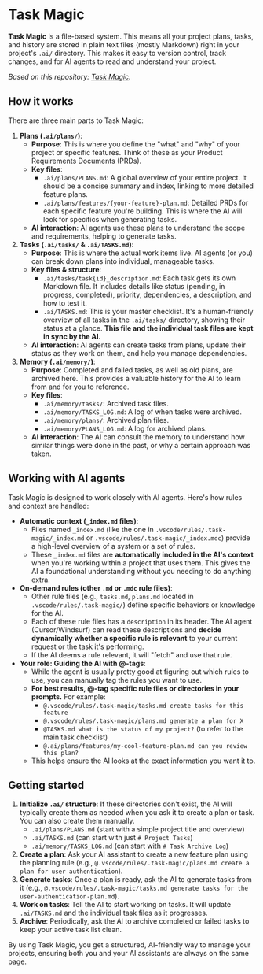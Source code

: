 # Task Magic

**Task Magic** is a file-based system. This means all your project plans, tasks, and history are stored in plain text files (mostly Markdown) right in your project's `.ai/` directory. This makes it easy to version control, track changes, and for AI agents to read and understand your project.

*Based on this repository: [Task Magic](https://github.com/iannuttall/task-magic).*

## How it works

There are three main parts to Task Magic:

1. **Plans (`.ai/plans/`)**:
    - **Purpose**: This is where you define the "what" and "why" of your project or specific features. Think of these as your Product Requirements Documents (PRDs).
    - **Key files**:
      - `.ai/plans/PLANS.md`: A global overview of your entire project. It should be a concise summary and index, linking to more detailed feature plans.
      - `.ai/plans/features/{your-feature}-plan.md`: Detailed PRDs for each specific feature you're building. This is where the AI will look for specifics when generating tasks.
    - **AI interaction**: AI agents use these plans to understand the scope and requirements, helping to generate tasks.
2. **Tasks (`.ai/tasks/` & `.ai/TASKS.md`)**:
    - **Purpose**: This is where the actual work items live. AI agents (or you) can break down plans into individual, manageable tasks.
    - **Key files & structure**:
      - `.ai/tasks/task{id}_description.md`: Each task gets its own Markdown file. It includes details like status (pending, in progress, completed), priority, dependencies, a description, and how to test it.
      - `.ai/TASKS.md`: This is your master checklist. It's a human-friendly overview of all tasks in the `.ai/tasks/` directory, showing their status at a glance. **This file and the individual task files are kept in sync by the AI.**
    - **AI interaction**: AI agents can create tasks from plans, update their status as they work on them, and help you manage dependencies.
3. **Memory (`.ai/memory/`)**:
    - **Purpose**: Completed and failed tasks, as well as old plans, are archived here. This provides a valuable history for the AI to learn from and for you to reference.
    - **Key files**:
      - `.ai/memory/tasks/`: Archived task files.
      - `.ai/memory/TASKS_LOG.md`: A log of when tasks were archived.
      - `.ai/memory/plans/`: Archived plan files.
      - `.ai/memory/PLANS_LOG.md`: A log for archived plans.
    - **AI interaction**: The AI can consult the memory to understand how similar things were done in the past, or why a certain approach was taken.

## Working with AI agents

Task Magic is designed to work closely with AI agents. Here's how rules and context are handled:

- **Automatic context (`_index.md` files)**:
  - Files named `_index.md` (like the one in `.vscode/rules/.task-magic/_index.md` or `.vscode/rules/.task-magic/_index.mdc`) provide a high-level overview of a system or a set of rules.
  - These `_index.md` files are **automatically included in the AI's context** when you're working within a project that uses them. This gives the AI a foundational understanding without you needing to do anything extra.
- **On-demand rules (other `.md` or `.mdc` rule files)**:
  - Other rule files (e.g., `tasks.md`, `plans.md` located in `.vscode/rules/.task-magic/`) define specific behaviors or knowledge for the AI.
  - Each of these rule files has a `description` in its header. The AI agent (Cursor/Windsurf) can read these descriptions and **decide dynamically whether a specific rule is relevant** to your current request or the task it's performing.
  - If the AI deems a rule relevant, it will "fetch" and use that rule.
- **Your role: Guiding the AI with @-tags**:
  - While the agent is usually pretty good at figuring out which rules to use, you can manually tag the rules you want to use.
  - **For best results, @-tag specific rule files or directories in your prompts.** For example:
    - `@.vscode/rules/.task-magic/tasks.md create tasks for this feature`
    - `@.vscode/rules/.task-magic/plans.md generate a plan for X`
    - `@TASKS.md what is the status of my project?` (to refer to the main task checklist)
    - `@.ai/plans/features/my-cool-feature-plan.md can you review this plan?`
  - This helps ensure the AI looks at the exact information you want it to.

## Getting started

1. **Initialize `.ai/` structure**: If these directories don't exist, the AI will typically create them as needed when you ask it to create a plan or task. You can also create them manually.
    - `.ai/plans/PLANS.md` (start with a simple project title and overview)
    - `.ai/TASKS.md` (can start with just `# Project Tasks`)
    - `.ai/memory/TASKS_LOG.md` (can start with `# Task Archive Log`)
2. **Create a plan**: Ask your AI assistant to create a new feature plan using the planning rule (e.g., `@.vscode/rules/.task-magic/plans.md create a plan for user authentication`).
3. **Generate tasks**: Once a plan is ready, ask the AI to generate tasks from it (e.g., `@.vscode/rules/.task-magic/tasks.md generate tasks for the user-authentication-plan.md`).
4. **Work on tasks**: Tell the AI to start working on tasks. It will update `.ai/TASKS.md` and the individual task files as it progresses.
5. **Archive**: Periodically, ask the AI to archive completed or failed tasks to keep your active task list clean.

By using Task Magic, you get a structured, AI-friendly way to manage your projects, ensuring both you and your AI assistants are always on the same page.
